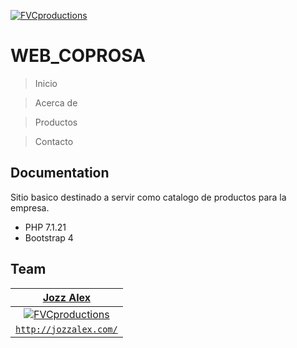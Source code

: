 
<a href="https://comercializadoracoprosa.com/"><img src="https://comercializadoracoprosa.com/images/Captura_1.PNG" title="FVCproductions" alt="FVCproductions"></a>


# WEB_COPROSA 

> Inicio 

> Acerca de

> Productos

> Contacto

## Documentation 
Sitio basico destinado a servir como catalogo de productos para la empresa. 

- PHP 7.1.21
- Bootstrap 4

## Team

| <a href="http://jozzalex.com/" target="_blank">**Jozz Alex**</a> | 
| :---: |
| [![FVCproductions](https://avatars0.githubusercontent.com/u/9546606?v=3&s=200)](http://jozzalex.com/)    | 
| <a href="https://github.com/rocanrolpsycho" target="_blank">`http://jozzalex.com/`</a> | 


